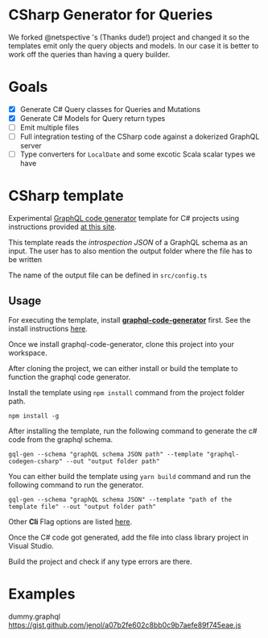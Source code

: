# CSharp Generator for Queries

We forked @netspective 's (Thanks dude!) project and changed it so the templates emit only the query objects and models. In our case it is better to work off the queries than having a query builder. 

# Goals

- [x] Generate C# Query classes for Queries and Mutations
- [x] Generate C# Models for Query return types 
- [ ] Emit multiple files
- [ ] Full integration testing of the CSharp code against a dokerized GraphQL server
- [ ] Type converters for `LocalDate` and some excotic Scala scalar types we have

# CSharp template

Experimental [GraphQL code generator](https://github.com/dotansimha/graphql-code-generator) template for C# projects using instructions provided [at this site](https://github.com/dotansimha/graphql-code-generator/blob/master/packages/templates/README.md). 

This template reads the *introspection JSON* of a GraphQL schema as an input. The user has to also mention the output folder where the file has to be written

The name of the output file can be defined in `src/config.ts`

## Usage

For executing the template, install [**graphql-code-generator**](https://github.com/dotansimha/graphql-code-generator) first. See the install instructions [here](https://github.com/dotansimha/graphql-code-generator#installation).

Once we install graphql-code-generator, clone this project into your workspace.

After cloning the project, we can either install or build the template to function the graphql code generator.

Install the template using `npm install` command from the project folder path.

`npm install -g`

After installing the template, run the following command to generate the c# code from the graphql schema.

`gql-gen --schema "graphQL schema JSON path" --template "graphql-codegen-csharp" --out "output folder path"`

 You can either build the template using `yarn build` command and run the following command to run the generator.

`gql-gen --schema "graphQL schema JSON" --template "path of the template file" --out "output folder path"`

Other **Cli** Flag options are listed [here](https://github.com/dotansimha/graphql-code-generator#cli-options).

Once the C# code got generated, add the file into class library project in Visual Studio.

Build the project and check if any type errors are there.

# Examples

dummy.graphql https://gist.github.com/jenol/a07b2fe602c8bb0c9b7aefe89f745eae.js
